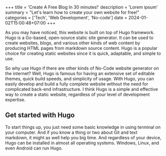 +++
title = 'Create A Free Blog In 30 minutes!'
description = 'Lorem ipsum'
summary = "Let's learn how to create your own website for free!"
categories = ['Tech', 'Web Development', 'No-code']
date = 2024-01-02T15:00:48+07:00
+++

As you may have noticed, this website is built on top of Hugo framework. Hugo is a Go-based, open-source static site generator. It can be used to create websites, blogs, and various other kinds of web content by producing HTML pages from markdown source content. Hugo is a popular choice for creating static websites since it is quick, adaptable, and simple to use.

So why use Hugo if there are other kinds of No-Code website generator on the internet? Well, Hugo is famous for having an extensive set of editable themes, quick build speeds, and simplicity of usage. With Hugo, you can easily develop and build a fully complete website without the need for complicated back-end infrastructure. I think Hugo is a simple and effective way to create a static website, regardless of your level of development expertise.

## Get started with Hugo

To start things up, you just need some basic knowledge in using terminal on your computer. And if you know a thing or two about Git and text markdown, it might as well help you big time. And regardless of your device, Hugo can be installed in almost all operating systems. Windows, Linux, and even Android can run Hugo.